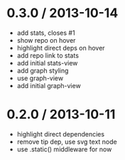 
0.3.0 / 2013-10-14
==================

 * add stats, closes #1
 * show repo on hover
 * highlight direct deps on hover
 * add repo link to stats
 * add initial stats-view
 * add graph styling
 * use graph-view
 * add initial graph-view

0.2.0 / 2013-10-11
==================

 * highlight direct dependencies
 * remove tip dep, use svg text node
 * use .static() middleware for now
